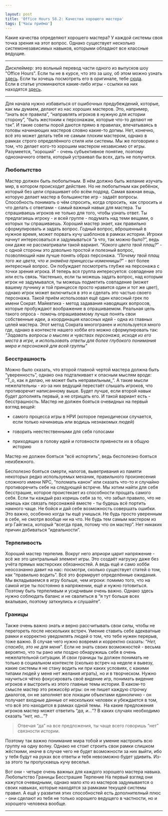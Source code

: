 ```yaml
---

layout: post
title: 'Office Hours 58.2: Качества хорошего мастера'
tags: ['Часы приёма']
---
```


Какие качества определяют хорошего мастера? У каждой системы своя точка зрения на этот вопрос. Однако существует несколько системонезависимых навыков, которыми обладают все классные ведущие. 



* * *





Дисклеймер: это вольный перевод части одного из выпусков шоу "Office Hours". Если ты не в курсе, что это за шоу, об этом можно узнать [здесь](https://rpgbasement.xyz/2017-03-21-o_o_wtf/). Если ты хочешь посмотреть его в оригинале, тебе [сюда](https://www.youtube.com/playlist?list=PLAmPx8nWedFVGdrP2JmcYzdvZC8sWV5b4).  
Если в статье упоминаются какие-либо игры - ссылки на них находятся [здесь](https://rpgbasement.xyz/2017-07-08-o_o_b_s/).





* * *



Для начала нужно избавиться от ошибочных предубеждений, которые, как мы думаем, делают из нас хороших мастеров. Это, например, “знать все правила”, “направлять игроков в нужную для истории сторону”, “быть жестоким к персонажам, которые что-то делают не так”. И такие советы порой даются прямо в правилах, впечатываясь в головы начинающих мастеров словно какие-то догмы. Нет, конечно, всё это может делать тебя не самым плохим мастером, однако в рамках строго определённого стиля или системы. Мы же поговорим о том, что делает кого-то хорошим мастером независимо от игры. Разумеется, “хороший” - очень субъективное понятие, поэтому однозначного ответа, который устраивал бы всех, дать не получится.



### Любопытство



Мастер должен быть любопытным. В нём должно быть желание изучать мир, в котором происходит действие. Но не любопытным как ребёнок, который без цели спрашивает обо всём подряд. Самая важная вещь, которую делает мастер в большинстве игр - задаёт вопросы. Способность понимать о чём спросить, когда спросить,  как спросить и что делать с ответами - самый важный навык для мастера. Ты спрашиваешь игроков не только для того, чтобы узнать ответ. Ты предлагаешь игроку - и всей группе - подумать над теми вещами, о которых ты спрашиваешь. Хороший мастер знает, как правильно сформулировать и задать вопрос. Годный вопрос, вброшенный в нужное время, может порвать кучу шаблонов в рамках истории. Игроки начнут интересоваться и задумываться “а что, так можно было?”, ведь они даже не рассматривали такой вариант. “_Какого цвета твой плащ?_” - с одной стороны это довольно простой и полезный вопрос, позволяющий нам лучше понять образ персонажа. “_Почему твой плащ того же цвета, что и знамёна принцессы-изменницы?_” - вот более интересный вопрос. Он побуждает посмотреть глубже на персонажа с точки зрения игрока. И теперь вся группа интересуется: совпадение это или есть связь. Частенько, если ты можешь задать вопрос, над которым игрок не задумывался, ты можешь подметить совпадение (может вашему лучнику и той принцессе просто нравится один и тот же цвет), однако игрок может включиться в это и сделать это частью своего персонажа. Такой приём использовал ещё один классный грек по имени Сократ. Майевтика - метод задавания наводящих вопросов, которые пробуждают воображение в опрашиваемом. Реальная цель такого опроса - помочь опрашиваемому лучше понять свои собственные идеи, а координация классных идей - одна из главных целей мастера. Этот метод Сократа многогранен и используется много где, однако в контексте нашего хобби его можно сформулировать так: *"Задавать вопросы о мыслях и чувствах персонажа, исходя из его места в игре, и использовать ответы для более глубокого понимания мира и персонажей для всей группы"*



### Бесстрашность



Можно было сказать, что второй главной чертой мастера должна быть “уверенность”, однако она подталкивает к опасным мыслям вроде: “Т_о, как я делаю, не может быть неправильным_”. А такие мысли нежелательны - из-за них ведущий перестаёт слышать игроков, что противоречит написанному выше. Будет лучше, если второй навык будет дополнять первый, а не отрицать его. И такой вариант есть - бесстрашность. Мастер не должен бояться очевидных на первый взгляд вещей:




    
  * самого процесса игры в НРИ (которое периодически случается, если только начинаешь или водишь незнакомых людей)

    
  * говорить неестественными для себя голосами

    
  * приходящих в голову идей и готовности привнести их в общую историю





Мастер не должен бояться “всё испортить”, ведь бесполезно бояться неизбежного.



Бесполезно бояться смерти, налогов, выветривания из памяти некоторых редко используемых механик, правильного произнесения сложного имени NPC, “поломать канон” или сказать что-то и случайно противоречить себе на следующей встрече.
Мы хотим найти для себя бесстрашие, которое проистекает из способности прощать самого себя. Если ты каждый раз коришь себя за то, что забыл правило, что не знаешь как связать персонажей вместе - ты будешь всё портить намного чаще. Не бойся и дай себе возможность совершать ошибки. Это важно, особенно когда ты ещё учишься. Не будь просто уверенным в себе, не смотря вообще ни на что. Не будь тем самым мастером из игр Гайгэкса, который “всегда прав, потому что он мастер”. Нет никаких причин добиваться “идеальности”.



### Терпеливость



Хороший мастер терпелив. Вокруг него априори царит напряжение - всё же это центральный элемент игры. Это создаёт нагрузку даже без учёта прямых мастерских обязанностей. А ведь ещё и само хобби неосознанно давит на нас: посмотри, сколько существует статей о том, как “правильно водить”. Всё это формирует определённые ожидания. Мы вкладываемся в игру больше, чем игроки: помимо того, что на самой игре ты постоянно в напряжении, ещё и нужно готовиться. Поэтому быть терпеливым и усидчивым очень важно. Однако здесь нужно соблюдать баланс и не свалиться в “я тут больше всех вкалываю, поэтому заткнулись и слушайте”.



### Границы



Также очень важно знать и верно рассчитывать свои силы, чтобы не перегореть после нескольких встреч. Умение ставить себе адекватные рамки и корректно уведомлять людей о том, что тебе нужен перерыв, тоже важно. В случае чего нужно вовремя и корректно сказать: “_Нет, спасибо, это не для меня_”. Если не знать своих возможностей - весьма вероятно, что ты рано или поздно обнаружишь себя в очень нежелательной ситуации. И свои границы ты должен понимать не только в социальном контексте (сколько встреч на неделе я вывезу, какие системы я не стану водить ни при каких условиях, с какими типами людей у меня нет желания играть), но и в творческом. Нужно научиться чётко фокусировать своё видение игр, понимать видение игроков и выстроить из этого главные темы истории. В каком-то смысле мастер это режиссёр игры: он не пишет каждую строчку диалогов, он не заполняет все локации объектами единолично - он получает входные данные от нескольких человек и убеждается в том, что всё это находится в рамках одной темы.  На какие предложения игроков мастер может ответить “_да, и…_”? В каких случаях необходимо сказать “_нет, но…_”?



> Отвечая “да” на все предложения, ты чаще всего говоришь “нет” связности истории.



Поэтому так важно понимание мира тобой и умение настроить всю группу на одну волну. Однако не стоит строить свои рамки слишком жёсткими, иначе в случае чего не будет возможности за них выйти, ибо у тебя будут на руках все ответы и тебя невозможно будет удивить. Из-за этого ты пропускаешь кучу веселья.

Вот они - четыре очень важных для каждого хорошего мастера навыка.
Любопытство
Границы
Бесстрашие
Терпение
На первый взгляд они кажутся очевидными, однако мало кто из мастеров задумывается о своих навыках, которые находятся за рамками текущей системы правил. А ещё у развития этих способностей есть дополнителный плюс - они сделают из тебя не только хорошего ведущего в частности, но и хорошего человека вообще.



* * *








